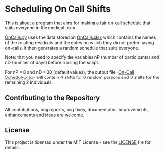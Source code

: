 # Scheduling On Call Shifts
This is about a program that aims for making a fair on-call schedule that suits everyone in the medical team. 

[OnCalls.py](OnCalls.py) uses the data stored on [OnCalls.xlsx](OnCalls.xlsx) which contains the names of the rotating residents and the dates on which they do not prefer having on-calls. It then generates a random schedule that suits everyone. 

Note: that you need to specify the variables nP (number of participants) and nD (number of days) before running the script.

For nP = 8 and nD = 30 (default values), the output file -[On-Call Schedule.xlsx](On-Call%20Schedule.xlsx)- will contain 4 shifts for 6 random persons and 3 shifts for the remaining 2 individuals. 

## Contributing to the Repository
All contributions, bug reports, bug fixes, documentation improvements, enhancements and ideas are welcome.

## License
This project is licensed under the MIT License - see the [LICENSE](LICENSE) file for details.

